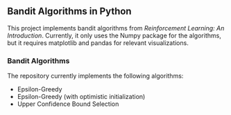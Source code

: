 ## Bandit Algorithms in Python

This project implements bandit algorithms from _Reinforcement Learning: An Introduction_.
Currently, it only uses the Numpy package for the algorithms, but it requires matplotlib and pandas for relevant visualizations.

### Bandit Algorithms

The repository currently implements the following algorithms:
- Epsilon-Greedy
- Epsilon-Greedy (with optimistic initialization)
- Upper Confidence Bound Selection 
